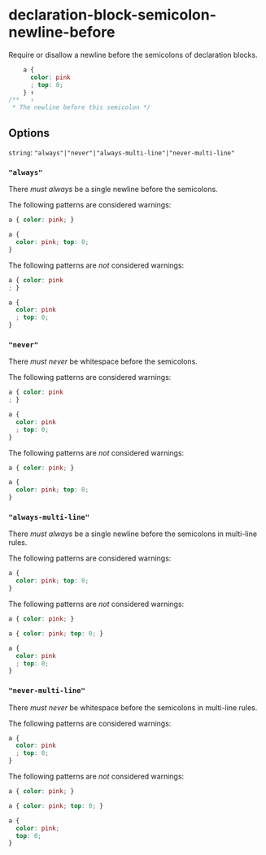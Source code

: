 # declaration-block-semicolon-newline-before

Require or disallow a newline before the semicolons of declaration blocks.

```css
    a { 
      color: pink 
      ; top: 0;
    } ↑
/**   ↑  
 * The newline before this semicolon */
```

## Options

`string`: `"always"|"never"|"always-multi-line"|"never-multi-line"`

### `"always"`

There *must always* be a single newline before the semicolons.

The following patterns are considered warnings:

```css
a { color: pink; }
```

```css
a { 
  color: pink; top: 0; 
}
```

The following patterns are *not* considered warnings:

```css
a { color: pink
; }
```

```css
a { 
  color: pink
  ; top: 0; 
}
```

### `"never"`

There *must never* be whitespace before the semicolons.

The following patterns are considered warnings:

```css
a { color: pink
; }
```

```css
a { 
  color: pink
  ; top: 0; 
}
```

The following patterns are *not* considered warnings:

```css
a { color: pink; }
```

```css
a { 
  color: pink; top: 0; 
}
```

### `"always-multi-line"`

There *must always* be a single newline before the semicolons in multi-line rules.

The following patterns are considered warnings:

```css
a { 
  color: pink; top: 0; 
}
```

The following patterns are *not* considered warnings:

```css
a { color: pink; }
```

```css
a { color: pink; top: 0; }
```

```css
a { 
  color: pink
  ; top: 0; 
}
```

### `"never-multi-line"`

There *must never* be whitespace before the semicolons in multi-line rules.

The following patterns are considered warnings:

```css
a { 
  color: pink
  ; top: 0; 
}
```

The following patterns are *not* considered warnings:

```css
a { color: pink; }
```

```css
a { color: pink; top: 0; }
```

```css
a { 
  color: pink; 
  top: 0; 
}
```
